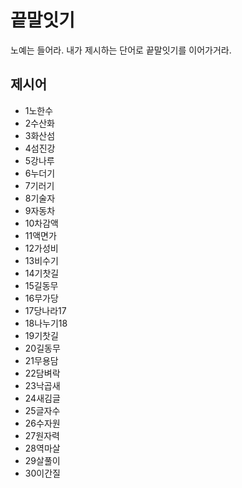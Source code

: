 # 끝말잇기
노예는 들어라. 내가 제시하는 단어로 끝말잇기를 이어가거라. 

## 제시어
- 1노한수
- 2수산화
- 3화산섬
- 4섬진강
- 5강나루
- 6누더기
- 7기러기 
- 8기술자
- 9자동차
- 10차감액
- 11액면가
- 12가성비
- 13비수기
- 14기찻길
- 15길동무
- 16무가당
- 17당나라17
- 18나누기18
- 19기찻길
- 20길동무
- 21무용담
- 22담벼락
- 23낙곱새
- 24새김글
- 25글자수
- 26수자원
- 27원자력
- 28역마살
- 29살풀이
- 30이간질

